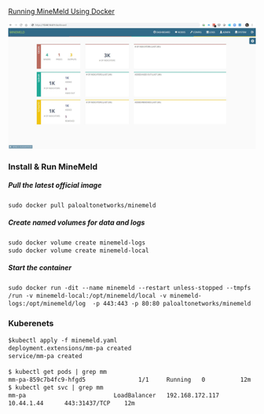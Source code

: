 [Running MineMeld Using Docker](https://live.paloaltonetworks.com/t5/MineMeld-Articles/Running-MineMeld-using-Docker/ta-p/289062)

![Minemeld](https://github.com/IrekRomaniuk/minemeld-pan/blob/master/Minemeld.jpg)

### Install & Run MineMeld
##### Pull the latest official image
```
sudo docker pull paloaltonetworks/minemeld
```
##### Create named volumes for data and logs
```
sudo docker volume create minemeld-logs
sudo docker volume create minemeld-local
```
##### Start the container
```
sudo docker run -dit --name minemeld --restart unless-stopped --tmpfs /run -v minemeld-local:/opt/minemeld/local -v minemeld-logs:/opt/minemeld/log  -p 443:443 -p 80:80 paloaltonetworks/minemeld
```

### Kuberenets

```
$kubectl apply -f minemeld.yaml
deployment.extensions/mm-pa created
service/mm-pa created

$ kubectl get pods | grep mm
mm-pa-859c7b4fc9-hfgd5               1/1     Running   0          12m
$ kubectl get svc | grep mm
mm-pa                         LoadBalancer   192.168.172.117   10.44.1.44      443:31437/TCP    12m

```

